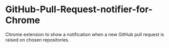 # GitHub-Pull-Request-notifier-for-Chrome
Chrome extension to show a notification when a new GitHub pull request is raised on chosen repositories.
